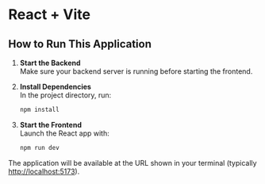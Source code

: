 # React + Vite

## How to Run This Application

1. **Start the Backend**  
    Make sure your backend server is running before starting the frontend.

2. **Install Dependencies**  
    In the project directory, run:
    ```bash
    npm install
    ```

3. **Start the Frontend**  
    Launch the React app with:
    ```bash
    npm run dev
    ```

The application will be available at the URL shown in your terminal (typically [http://localhost:5173](http://localhost:5173)).